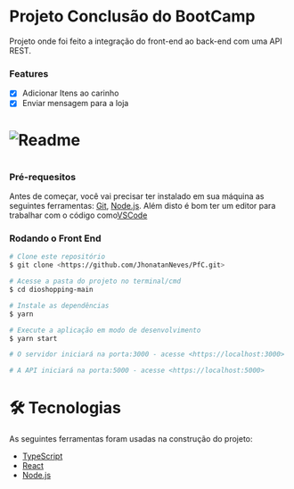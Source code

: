 # Projeto Conclusão do BootCamp

<p>Projeto onde foi feito a integração do front-end ao back-end com uma API REST.<p>

### Features

- [x] Adicionar Itens ao carinho
- [x] Enviar mensagem para a loja

<h1> <img alt="Readme" tittle="Readme" src="./Animação.gif"><h1>

### Pré-requesitos

Antes de começar, você vai precisar ter instalado em sua máquina as seguintes ferramentas:
[Git](https://git-scm.com), [Node.js](https://nodejs.org/en/).
Além disto é bom ter um editor para trabalhar com o código como[VSCode](https://code.visualstudio.com/)



### Rodando o Front End

```bash 
# Clone este repositório
$ git clone <https://github.com/JhonatanNeves/PfC.git>

# Acesse a pasta do projeto no terminal/cmd
$ cd dioshopping-main

# Instale as dependências
$ yarn

# Execute a aplicação em modo de desenvolvimento
$ yarn start

# O servidor iniciará na porta:3000 - acesse <https://localhost:3000>

# A API iniciará na porta:5000 - acesse <https://localhost:5000>

```

# 🛠️ Tecnologias

As seguintes ferramentas foram usadas na construção do projeto:

- [TypeScript](https://www.typescriptlang.org/)
- [React](https://pt-br.reactjs.org/)
- [Node.js](https://nodejs.org/en/)